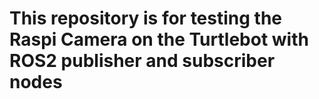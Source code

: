 # This repository is for testing the Raspi Camera on the Turtlebot with ROS2 publisher and subscriber nodes
